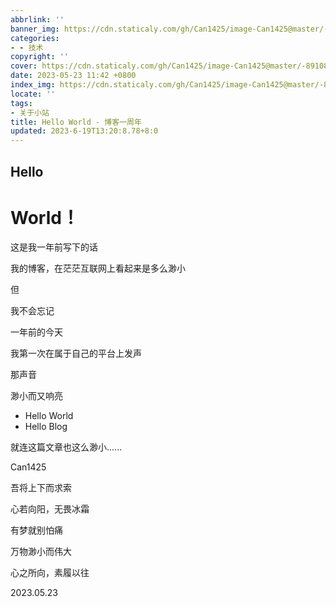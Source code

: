 ```yaml
---
abbrlink: ''
banner_img: https://cdn.staticaly.com/gh/Can1425/image-Can1425@master/-8910868801230046448.3j2k05bnn360.webp
categories:
- - 技术
copyright: ''
cover: https://cdn.staticaly.com/gh/Can1425/image-Can1425@master/-8910868801230046448.3j2k05bnn360.webp
date: 2023-05-23 11:42 +0800
index_img: https://cdn.staticaly.com/gh/Can1425/image-Can1425@master/-8910868801230046448.3j2k05bnn360.webp
locate: ''
tags:
- 关于小站
title: Hello World - 博客一周年
updated: 2023-6-19T13:20:8.78+8:0
---
```

## Hello

# World！

这是我一年前写下的话

我的博客，在茫茫互联网上看起来是多么渺小

但

我不会忘记

一年前的今天

我第一次在属于自己的平台上发声

那声音

渺小而又响亮

* Hello World
* Hello Blog

就连这篇文章也这么渺小......

Can1425

吾将上下而求索

心若向阳，无畏冰霜

有梦就别怕痛

万物渺小而伟大

心之所向，素履以往

2023.05.23
